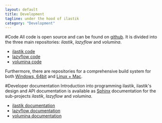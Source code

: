 ```yaml
---
layout: default
title: Development
tagline: under the hood of ilastik
category: "Development"
---
```

#Code
All code is open source and can be found on [github](https://github.com/ilastik).
It is divided into the three main repositories: _ilastik_, _lazyflow_ and _volumina_.
* [ilastik code](https://github.com/ilastik/ilastik)
* [lazyflow code](https://github.com/ilastik/lazyflow)
* [volumina code](https://github.com/ilastik/volumina)

Furthermore, there are repositories for a comprehensive build system
for both [Windows, 64bit](https://github.com/ilastik/ilastik-build-win64)
and [Linux + Mac](https://github.com/ilastik/ilastik-build-Linux).

#Developer documentation
Introduction into programming ilastik, ilastik's design and API documentation is
available as [Sphinx](http://sphinx-doc.org) documentation for the
sub-projects _ilastik_, _lazyflow_ and _volumina_.
* [ilastik documentation](http://ilastik.github.io/ilastik)
* [lazyflow documentation](http://ilastik.github.io/lazyflow)
* [volumina documentation](http://ilastik.github.io/volumina) 
